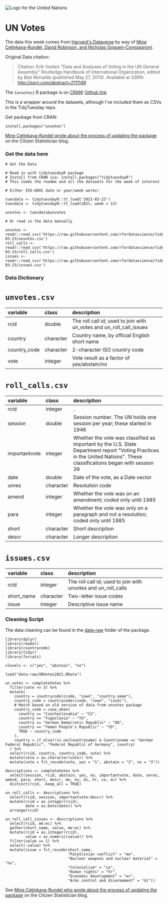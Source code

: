 ![Logo for the United Nations](https://upload.wikimedia.org/wikipedia/commons/thumb/e/ee/UN_emblem_blue.svg/1205px-UN_emblem_blue.png)

# UN Votes

The data this week comes from [Harvard's Dataverse](https://dataverse.harvard.edu/dataset.xhtml?persistentId=hdl:1902.1/12379) by way of [Mine Çetinkaya-Rundel, David Robinson, and Nicholas Goguen-Compagnoni](https://github.com/dgrtwo/unvotes/blob/7eb7034314ff79c49c9e0785fcd9d216fa04cf14/DESCRIPTION#L6).

Original Data citation:  
> Citation: Erik Voeten "Data and Analyses of Voting in the UN General Assembly" Routledge Handbook of International Organization, edited by Bob Reinalda (published May 27, 2013). Available at SSRN: http://ssrn.com/abstract=2111149

The `{unvotes}` R package is on [CRAN](https://cran.r-project.org/web/packages/unvotes/unvotes.pdf)! [Github link](https://github.com/dgrtwo/unvotes)

This is a wrapper around the datasets, although I've included them as CSVs in the TidyTuesday repo.

Get package from CRAN:  

`install.packages("unvotes")`

[Mine Çetinkaya-Rundel wrote about the process of updating the package](http://www.citizen-statistician.org/2021/03/open-source-contribution-as-a-student-project/) on the Citizen Statistician blog.

### Get the data here

```{r}
# Get the Data

# Read in with tidytuesdayR package 
# Install from CRAN via: install.packages("tidytuesdayR")
# This loads the readme and all the datasets for the week of interest

# Either ISO-8601 date or year/week works!

tuesdata <- tidytuesdayR::tt_load('2021-03-23')
tuesdata <- tidytuesdayR::tt_load(2021, week = 13)

unvotes <- tuesdata$unvotes

# Or read in the data manually

unvotes <- readr::read_csv('https://raw.githubusercontent.com/rfordatascience/tidytuesday/master/data/2021/2021-03-23/unvotes.csv')
roll_calls <- readr::read_csv('https://raw.githubusercontent.com/rfordatascience/tidytuesday/master/data/2021/2021-03-23/roll_calls.csv')
issues <- readr::read_csv('https://raw.githubusercontent.com/rfordatascience/tidytuesday/master/data/2021/2021-03-23/issues.csv')

```
### Data Dictionary

# `unvotes.csv`

|variable     |class     |description |
|:------------|:---------|:-----------|
|rcid         |double    | The roll call id; used to join with un_votes and un_roll_call_issues |
|country      |character | Country name, by official English short name |
|country_code |character | 2-character ISO country code |
|vote         |integer   | Vote result as a factor of yes/abstain/no |

# `roll_calls.csv`

|variable      |class     |description |
|:-------------|:---------|:-----------|
|rcid          |integer   |.           |
|session       |double    | Session number. The UN holds one session per year; these started in 1946|
|importantvote |integer   | Whether the vote was classified as important by the U.S. State Department report "Voting Practices in the United Nations". These classifications began with session 39|
|date          |double    | Date of the vote, as a Date vector|
|unres         |character | Resolution code |
|amend         |integer   | Whether the vote was on an amendment; coded only until 1985 |
|para          |integer   | Whether the vote was only on a paragraph and not a resolution; coded only until 1985|
|short         |character |  Short description |
|descr         |character | Longer description|

# `issues.csv`

|variable   |class     |description |
|:----------|:---------|:-----------|
|rcid       |integer   | The roll call id; used to join with unvotes and un_roll_calls |
|short_name |character | Two-letter issue codes |
|issue      |integer   | Descriptive issue name |

### Cleaning Script

The data cleaning can be found in the [data-raw](https://github.com/dgrtwo/unvotes/blob/master/data-raw/un-data.R) folder of the package.

```
library(dplyr)
library(readxl)
library(countrycode)
library(tidyr)
library(forcats)

vlevels <- c("yes", "abstain", "no")

load("data-raw/UNVotes2021.RData")

un_votes <- completeVotes %>%
  filter(vote <= 3) %>%
  mutate(
    country = countrycode(ccode, "cown", "country.name"),
    country_code = countrycode(ccode, "cown", "iso2c"),
    # Match based on old version of data from unvotes package
    country_code = case_when(
      country == "Czechoslovakia" ~ "CS",
      country == "Yugoslavia" ~ "YU",
      country == "German Democratic Republic" ~ "DD",
      country == "Yemen People's Republic" ~ "YD",
      TRUE ~ country_code
    ),
    country = if_else(!is.na(Countryname) & Countryname == "German Federal Republic", "Federal Republic of Germany", country)
  ) %>%
  select(rcid, country, country_code, vote) %>%
  mutate(vote = as.character(vote)) %>%
  mutate(vote = fct_recode(vote, yes = "1", abstain = "2", no = "3"))

descriptions <- completeVotes %>%
  select(session, rcid, abstain, yes, no, importantvote, date, unres, amend, para, short, descr, me, nu, di, hr, co, ec) %>%
  distinct(rcid, .keep_all = TRUE)

un_roll_calls <- descriptions %>%
  select(rcid, session, importantvote:descr) %>%
  mutate(rcid = as.integer(rcid),
         date = as.Date(date)) %>%
  arrange(rcid)

un_roll_call_issues <- descriptions %>%
  select(rcid, me:ec) %>%
  gather(short_name, value, me:ec) %>%
  mutate(rcid = as.integer(rcid),
         value = as.numeric(value)) %>%
  filter(value == 1) %>%
  select(-value) %>%
  mutate(issue = fct_recode(short_name,
                            "Palestinian conflict" = "me",
                            "Nuclear weapons and nuclear material" = "nu",
                            "Colonialism" = "co",
                            "Human rights" = "hr",
                            "Economic development" = "ec",
                            "Arms control and disarmament" = "di"))
```

See [Mine Çetinkaya-Rundel who wrote about the process of updating the package](http://www.citizen-statistician.org/2021/03/open-source-contribution-as-a-student-project/) on the Citizen Statistician blog.
